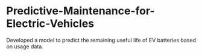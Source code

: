 # Predictive-Maintenance-for-Electric-Vehicles
Developed a model to predict the remaining useful life of EV batteries based on usage data.
